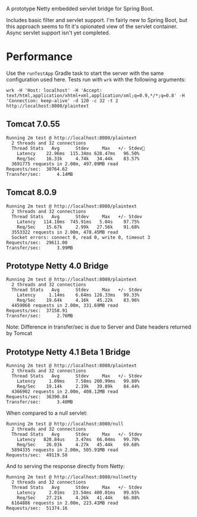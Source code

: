 A prototype Netty embedded servlet bridge for Spring Boot.

Includes basic filter and servlet support. I'm fairly new to Spring Boot, but this approach seems to fit it's opionated view of the servlet container. Async servlet support isn't yet completed.

Performance
=============

Use the `runTestApp` Gradle task to start the server with the same configuration used here. Tests run with `wrk` with the following arguments:

    wrk -H 'Host: localhost' -H 'Accept: text/html,application/xhtml+xml,application/xml;q=0.9,*/*;q=0.8' -H 'Connection: keep-alive' -d 120 -c 32 -t 2 http://localhost:8080/plaintext

Tomcat 7.0.55
-------------

    Running 2m test @ http://localhost:8080/plaintext
      2 threads and 32 connections
      Thread Stats   Avg      Stdev     Max   +/- Stdev
        Latency    22.96ms  115.34ms 628.47ms   96.50%
        Req/Sec    16.33k     4.74k   34.44k    83.57%
      3691775 requests in 2.00m, 497.09MB read
    Requests/sec:  30764.62
    Transfer/sec:      4.14MB

Tomcat 8.0.9
-------------

    Running 2m test @ http://localhost:8080/plaintext
      2 threads and 32 connections
      Thread Stats   Avg      Stdev     Max   +/- Stdev
        Latency   114.10ms  745.91ms   5.04s    97.75%
        Req/Sec    15.67k     2.99k   27.56k    91.68%
      3553322 requests in 2.00m, 478.45MB read
      Socket errors: connect 0, read 0, write 0, timeout 3
    Requests/sec:  29611.00
    Transfer/sec:      3.99MB

Prototype Netty 4.0 Bridge
-------------

    Running 2m test @ http://localhost:8080/plaintext
      2 threads and 32 connections
      Thread Stats   Avg      Stdev     Max   +/- Stdev
        Latency     1.14ms    6.64ms 128.33ms   99.33%
        Req/Sec    19.64k     4.16k   45.22k    83.96%
      4459068 requests in 2.00m, 331.69MB read
    Requests/sec:  37158.91
    Transfer/sec:      2.76MB

Note: Difference in transfer/sec is due to Server and Date headers returned by Tomcat

Prototype Netty 4.1 Beta 1 Bridge
-------------

    Running 2m test @ http://localhost:8080/plaintext
      2 threads and 32 connections
      Thread Stats   Avg      Stdev     Max   +/- Stdev
        Latency     1.09ms    7.58ms 200.99ms   99.80%
        Req/Sec    19.14k     2.19k   39.89k    84.44%
      4366902 requests in 2.00m, 408.12MB read
    Requests/sec:  36390.84
    Transfer/sec:      3.40MB

When compared to a null servlet:

    Running 2m test @ http://localhost:8080/null
      2 threads and 32 connections
      Thread Stats   Avg      Stdev     Max   +/- Stdev
        Latency   820.84us    3.47ms  66.04ms   99.70%
        Req/Sec    26.03k     4.27k   45.44k    69.68%
      5894335 requests in 2.00m, 505.91MB read
    Requests/sec:  49119.58

And to serving the response directly from Netty:

    Running 2m test @ http://localhost:8080/nullnetty
      2 threads and 32 connections
      Thread Stats   Avg      Stdev     Max   +/- Stdev
        Latency     2.01ms   23.54ms 400.01ms   99.65%
        Req/Sec    27.21k     4.26k   41.44k    66.08%
      6164886 requests in 2.00m, 223.41MB read
    Requests/sec:  51374.16
